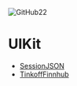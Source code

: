 ![GitHub22](https://user-images.githubusercontent.com/56388642/155749638-0fe21cd9-1cde-45e5-ae37-8faf35614ab8.png)

# UIKit

- [SessionJSON](https://github.com/AlexanderRozhdestvenskiy/UIKit/tree/main/SessionJSON)
- [TinkoffFinnhub](https://github.com/AlexanderRozhdestvenskiy/UIKit/tree/main/TinkoffFinnhub)
